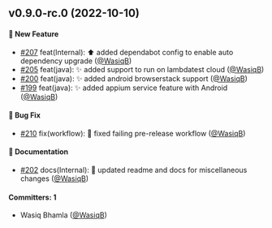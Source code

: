
## v0.9.0-rc.0 (2022-10-10)

#### :rocket: New Feature
* [#207](https://github.com/WasiqBhamla/boyka-framework/pull/207) feat(Internal): :arrow_up: added dependabot config to enable auto dependency upgrade ([@WasiqB](https://github.com/WasiqB))
* [#205](https://github.com/WasiqBhamla/boyka-framework/pull/205) feat(java): :sparkles: added support to run on lambdatest cloud ([@WasiqB](https://github.com/WasiqB))
* [#200](https://github.com/WasiqBhamla/boyka-framework/pull/200) feat(java): :sparkles: added android browserstack support ([@WasiqB](https://github.com/WasiqB))
* [#199](https://github.com/WasiqBhamla/boyka-framework/pull/199) feat(java): :sparkles: added appium service feature with Android ([@WasiqB](https://github.com/WasiqB))

#### :bug: Bug Fix
* [#210](https://github.com/WasiqBhamla/boyka-framework/pull/210) fix(workflow): :bug: fixed failing pre-release workflow ([@WasiqB](https://github.com/WasiqB))

#### :memo: Documentation
* [#202](https://github.com/WasiqBhamla/boyka-framework/pull/202) docs(Internal): :memo: updated readme and docs for miscellaneous changes ([@WasiqB](https://github.com/WasiqB))

#### Committers: 1
- Wasiq Bhamla ([@WasiqB](https://github.com/WasiqB))
